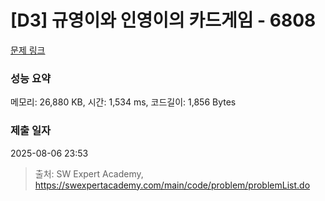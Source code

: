 # [D3] 규영이와 인영이의 카드게임 - 6808 

[문제 링크](https://swexpertacademy.com/main/code/problem/problemDetail.do?contestProbId=AWgv9va6HnkDFAW0) 

### 성능 요약

메모리: 26,880 KB, 시간: 1,534 ms, 코드길이: 1,856 Bytes

### 제출 일자

2025-08-06 23:53



> 출처: SW Expert Academy, https://swexpertacademy.com/main/code/problem/problemList.do